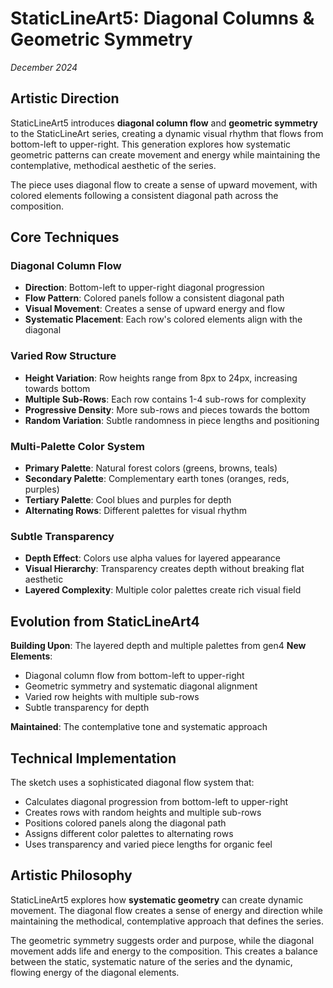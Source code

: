 # StaticLineArt5: Diagonal Columns & Geometric Symmetry

*December 2024*

## Artistic Direction

StaticLineArt5 introduces **diagonal column flow** and **geometric symmetry** to the StaticLineArt series, creating a dynamic visual rhythm that flows from bottom-left to upper-right. This generation explores how systematic geometric patterns can create movement and energy while maintaining the contemplative, methodical aesthetic of the series.

The piece uses diagonal flow to create a sense of upward movement, with colored elements following a consistent diagonal path across the composition.

## Core Techniques

### Diagonal Column Flow
- **Direction**: Bottom-left to upper-right diagonal progression
- **Flow Pattern**: Colored panels follow a consistent diagonal path
- **Visual Movement**: Creates a sense of upward energy and flow
- **Systematic Placement**: Each row's colored elements align with the diagonal

### Varied Row Structure
- **Height Variation**: Row heights range from 8px to 24px, increasing towards bottom
- **Multiple Sub-Rows**: Each row contains 1-4 sub-rows for complexity
- **Progressive Density**: More sub-rows and pieces towards the bottom
- **Random Variation**: Subtle randomness in piece lengths and positioning

### Multi-Palette Color System
- **Primary Palette**: Natural forest colors (greens, browns, teals)
- **Secondary Palette**: Complementary earth tones (oranges, reds, purples)
- **Tertiary Palette**: Cool blues and purples for depth
- **Alternating Rows**: Different palettes for visual rhythm

### Subtle Transparency
- **Depth Effect**: Colors use alpha values for layered appearance
- **Visual Hierarchy**: Transparency creates depth without breaking flat aesthetic
- **Layered Complexity**: Multiple color palettes create rich visual field

## Evolution from StaticLineArt4

**Building Upon**: The layered depth and multiple palettes from gen4
**New Elements**: 
- Diagonal column flow from bottom-left to upper-right
- Geometric symmetry and systematic diagonal alignment
- Varied row heights with multiple sub-rows
- Subtle transparency for depth

**Maintained**: The contemplative tone and systematic approach

## Technical Implementation

The sketch uses a sophisticated diagonal flow system that:
- Calculates diagonal progression from bottom-left to upper-right
- Creates rows with random heights and multiple sub-rows
- Positions colored panels along the diagonal path
- Assigns different color palettes to alternating rows
- Uses transparency and varied piece lengths for organic feel

## Artistic Philosophy

StaticLineArt5 explores how **systematic geometry** can create dynamic movement. The diagonal flow creates a sense of energy and direction while maintaining the methodical, contemplative approach that defines the series.

The geometric symmetry suggests order and purpose, while the diagonal movement adds life and energy to the composition. This creates a balance between the static, systematic nature of the series and the dynamic, flowing energy of the diagonal elements. 